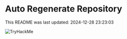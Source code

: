 # Auto Regenerate Repository

This README was last updated: 2024-12-28 23:23:03

 ![TryHackMe](https://tryhackme.com/badge/533634)
